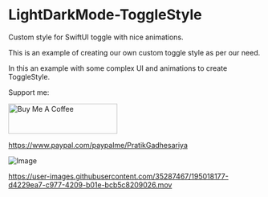 # LightDarkMode-ToggleStyle
Custom style for SwiftUI toggle with nice animations.


This is an example of creating our own custom toggle style as per our need.

In this an example with some complex UI and animations to create ToggleStyle.

Support me:

<a href="https://www.buymeacoffee.com/pratik28" target="_blank"><img src="https://cdn.buymeacoffee.com/buttons/v2/default-yellow.png" alt="Buy Me A Coffee" style="height: 60px !important;width: 217px !important;" ></a>

https://www.paypal.com/paypalme/PratikGadhesariya

![Image](https://user-images.githubusercontent.com/35287467/195021361-84536d7c-6cb6-4776-ab1f-389c992efeb6.png)



https://user-images.githubusercontent.com/35287467/195018177-d4229ea7-c977-4209-b01e-bcb5c8209026.mov

